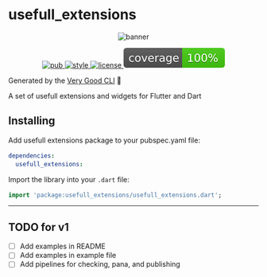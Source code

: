 # usefull_extensions


<p align="center">
  <img alt="banner" src="https://picsum.photos/200/300" />
</p>	

<p align="center">
  <a href="https://pub.dev/packages/usefull_extensions">
     <img alt="pub" src="https://img.shields.io/pub/v/usefull_extensions.svg?label=usefull_extensions">
  </a>
  <a href="https://pub.dev/packages/very_good_analysis">
     <img alt="style" src="https://img.shields.io/badge/style-very_good_analysis-B22C89.svg">
  </a>
  <a href="https://opensource.org/licenses/BSD-3-Clause">
     <img alt="license" src="https://img.shields.io/badge/license-BSD 3-green.svg">
  </a>
  <a href="#">
     <img alt="coverage" src="coverage_badge.svg">
  </a>
</p>


Generated by the [Very Good CLI](https://github.com/VeryGoodOpenSource/very_good_cli) 🤖

A set of usefull extensions and widgets for Flutter and Dart

## Installing

Add usefull extensions package to your pubspec.yaml file:

```yaml
dependencies:
  usefull_extensions:
```

Import the library into your `.dart` file:

```dart
import 'package:usefull_extensions/usefull_extensions.dart';
```

---

## TODO for v1
- [ ] Add examples in README
- [ ] Add examples in example file
- [ ] Add pipelines for checking, pana, and publishing
